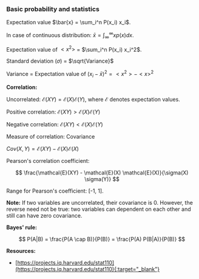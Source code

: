 ### Basic probability and statistics 

Expectation value $\bar{x} = \sum_i^n P(x_i) x_i$. 

In case of continuous distribution: $\bar{x} = \int_{\infty}^{\infty} x p(x) dx$. 

Expectation value of $<x^2>$ = $\sum_i^n P(x_i) x_i^2$.

Standard deviation ($\sigma$) = $\sqrt{Variance}$ 

Variance = Expectation value of $(x_i - \bar{x})^2 = <x^2> - <x>^2$ 

**Correlation:** 

Uncorrelated: $\mathcal{E}(XY) = \mathcal{E}(X) \mathcal{E}(Y)$, where $\mathcal{E}$ denotes expectation values. 

Positive correlation: $\mathcal{E}(XY) > \mathcal{E}(X) \mathcal{E}(Y)$ 

Negative correlation: $\mathcal{E}(XY) < \mathcal{E}(X) \mathcal{E}(Y)$

Measure of correlation: Covariance 

$Cov(X, Y) = \mathcal{E}(XY) - \mathcal{E}(X) \mathcal{E}(X)$ 

Pearson's correlation coefficient: 

$$  \frac{\mathcal{E}(XY) - \mathcal{E}(X) \mathcal{E}(X)}{\sigma(X) \sigma(Y)}  $$ 

Range for Pearson's coefficient: [-1, 1]. 

**Note:** If two variables are uncorrelated, their covariance is 0. However, the reverse need not be true: two variables can dependent on each other and still can have zero covariance. 

**Bayes' rule:**  

$$ P(A|B) = \frac{P(A \cap B)}{P(B)} = \frac{P(A) P(B|A)}{P(B)}  $$ 

**Resources:** 

- [https://projects.iq.harvard.edu/stat110](https://projects.iq.harvard.edu/stat110){:target="_blank"} 

